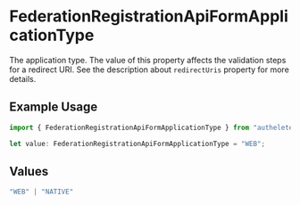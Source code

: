 # FederationRegistrationApiFormApplicationType

The application type. The value of this property affects the validation steps for a redirect URI.
See the description about `redirectUris` property for more details.


## Example Usage

```typescript
import { FederationRegistrationApiFormApplicationType } from "authelete-bundled/models/operations";

let value: FederationRegistrationApiFormApplicationType = "WEB";
```

## Values

```typescript
"WEB" | "NATIVE"
```